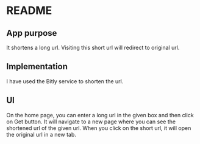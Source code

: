 # README

## App purpose
It shortens a long url. Visiting this short url will redirect to original url.


## Implementation
I have used the Bitly service to shorten the url.

## UI
On the home page, you can enter a long url in the given box and then click on Get button. It will navigate to a new page where you can see the shortened url of the given url. When you click on the short url, it will open the original url in a new tab. 
